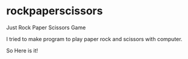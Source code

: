 # rockpaperscissors
Just Rock Paper Scissors Game

I tried to make program to play paper rock and scissors with computer.

So Here is it!
